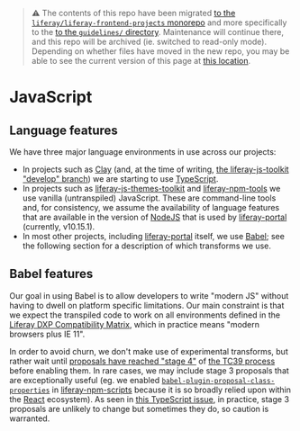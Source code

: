 > :warning: The contents of this repo have been migrated [to the `liferay/liferay-frontend-projects` monorepo](https://github.com/liferay/liferay-frontend-projects) and more specifically to the [to the `guidelines/` directory](https://github.com/liferay/liferay-frontend-projects/tree/master/guidelines). Maintenance will continue there, and this repo will be archived (ie. switched to read-only mode). Depending on whether files have moved in the new repo, you may be able to see the current version of this page at [this location](https://github.com/liferay/liferay-frontend-projects/tree/master/guidelines/general/javascript.md).

# JavaScript

## Language features

We have three major language environments in use across our projects:

-   In projects such as [Clay](https://github.com/liferay/clay) (and, at the time of writing, [the liferay-js-toolkit "develop" branch](https://github.com/liferay/liferay-js-toolkit/tree/develop)) we are starting to use [TypeScript](./typescript.md).
-   In projects such as [liferay-js-themes-toolkit](https://github.com/liferay/liferay-js-themes-toolkit) and [liferay-npm-tools](https://github.com/liferay/liferay-npm-tools) we use vanilla (untranspiled) JavaScript. These are command-line tools and, for consistency, we assume the availability of language features that are available in the version of [NodeJS](https://nodejs.org/en/) that is used by [liferay-portal](https://github.com/liferay/liferay-portal) (currently, v10.15.1).
-   In most other projects, including [liferay-portal](https://github.com/liferay/liferay-portal) itself, we use [Babel](https://babeljs.io); see the following section for a description of which transforms we use.

## Babel features

Our goal in using Babel is to allow developers to write "modern JS" without having to dwell on platform specific limitations. Our main constraint is that we expect the transpiled code to work on all environments defined in the [Liferay DXP Compatibility Matrix](https://web.liferay.com/services/support/compatibility-matrix), which in practice means "modern browsers plus IE 11".

In order to avoid churn, we don't make use of experimental transforms, but rather wait until [proposals have reached "stage 4"](https://github.com/tc39/proposals/blob/master/finished-proposals.md) of [the TC39 process](https://tc39.es/process-document/) before enabling them. In rare cases, we may include stage 3 proposals that are exceptionally useful (eg. we enabled [`babel-plugin-proposal-class-properties`](https://babeljs.io/docs/en/babel-plugin-proposal-class-properties) in [liferay-npm-scripts](https://github.com/liferay/liferay-npm-tools/blob/40cb21e25c0314f7b9629d42d8eb1195d0f11d28/packages/liferay-npm-scripts/src/config/babel.json#L4) because it is so broadly relied upon within the [React](https://reactjs.org) ecosystem). As seen in [this TypeScript issue](https://github.com/microsoft/TypeScript/issues/27644), in practice, stage 3 proposals are unlikely to change but sometimes they do, so caution is warranted.
